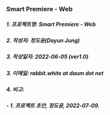 ### Smart Premiere - Web

##### 1. 프로젝트명: Smart Premiere - Web
##### 2. 작성자: 정도윤(Doyun Jung)
##### 3. 작성일자: 2022-06-05 (ver1.0)
##### 3. 이메일: rabbit.white at daum dot net
##### 4. 비고: 
##### - 1. 프로젝트 초안, 정도윤, 2022-07-09.